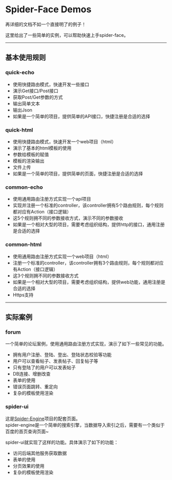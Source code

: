 # Spider-Face Demos
再详细的文档不如一个直接明了的例子！

这里给出了一些简单的实例，可以帮助快速上手spider-face。

---

## 基本使用规则

### quick-echo
* 使用快捷路由模式，快速开发一些接口
* 演示Get接口/Post接口
* 获取Post/Get参数的方式
* 输出简单文本
* 输出Json
* 如果是一个简单的项目，提供简单的API接口，快捷注册是合适的选择

### quick-html
* 使用快捷路由模式，快速开发一个web项目（html）
* 演示了基本的html模板的使用
* 参数给模板的赋值
* 模板的渲染输出
* 文件上传
* 如果是一个简单的项目，提供简单的页面，快捷注册是合适的选择


### common-echo
* 使用通用路由注册方式实现一个api项目
* 实现并注册一个标准的controller，该controller拥有5个路由规则，每个规则都对应有Action（接口逻辑）
* 这5个规则拥不同的参数接收方式，演示不同的参数接收
* 如果是一个相对大型的项目，需要考虑组织结构，提供http的接口，通用注册是合适的选择

### common-html
* 使用通用路由注册方式实现一个web项目（html）
* 注册一个标准的controller，该controller拥有3个路由规则，每个规则都对应有Action（接口逻辑）
* 这3个规则拥不同的参数接收方式
* 如果是一个相对大型的项目，需要考虑组织结构，提供web功能，通用注册是合适的选择
* Https支持

---

## 实际案例
### forum
一个简单的论坛案例，使用通用路由注册方式实现，演示了如下一些常见的功能。

* 拥有用户注册、登陆、登出、登陆状态校验等功能
* 用户可以查看帖子、发表帖子、回复帖子等
* 只有登陆了的用户可以发表帖子
* DB连接、增删改查
* 表单的使用
* 错误页面跳转、重定向
* 复杂的模板使用渲染

### spider-ui
这是[Spider-Engine](https://github.com/hq-cml/spider-engine)项目的配套页面。  
spider-engine是一个简单的搜索引擎，当数据导入索引之后，需要有一个类似于百度的首页查询页面~

spider-ui就实现了这样的功能。具体演示了如下的功能：  

* 访问后端其他服务获取数据
* 表单的使用
* 分页效果的使用
* 复杂的模板使用渲染